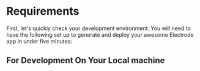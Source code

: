 # Requirements

First, let's quickly check your development environment. You will need to have the following set up to generate and deploy your awesome Electrode app in under five minutes:

## For Development On Your Local machine



